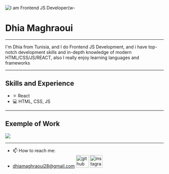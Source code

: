 
![I am Frontend JS Developer](https://c4.wallpaperflare.com/wallpaper/815/965/235/code-coding-knowledge-logic-wallpaper-preview.jpg)(w-

# Dhia Maghraoui
<hr color=black">
I'm Dhia from Tunisia, and I do Frontend JS Development, and i have top-notch development skills and in-depth knowledge of modern HTML/CSS/JS/REACT, also I really enjoy learning languages and frameworks

 <hr>

## Skills and Experience
 - ⚛ React
 - 💻 HTML, CSS, JS

 <hr>
 
## Exemple of Work
<img src="https://www.meosis.fr/wp-content/uploads/2020/09/gif-code.gif">

 <hr>

- 📫 How to reach me:
 - dhiamaghraoui28@gmail.com 
  [<img src='https://cdn.jsdelivr.net/npm/simple-icons@3.0.1/icons/github.svg' alt='github' height='40'>](https://github.com/dhiamaghraoui)  [<img                          src='https://cdn.jsdelivr.net/npm/simple-icons@3.0.1/icons/instagram.svg' alt='instagram' height='40'>](https://www.instagram.com/dhia_maghraoui/)  
